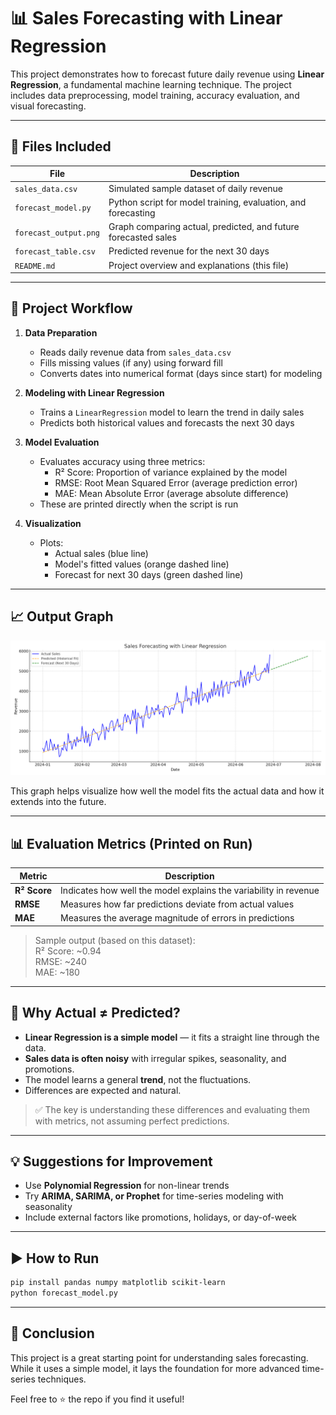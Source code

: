 
# 📊 Sales Forecasting with Linear Regression

This project demonstrates how to forecast future daily revenue using **Linear Regression**, a fundamental machine learning technique. The project includes data preprocessing, model training, accuracy evaluation, and visual forecasting.

---

## 📁 Files Included

| File | Description |
|------|-------------|
| `sales_data.csv` | Simulated sample dataset of daily revenue |
| `forecast_model.py` | Python script for model training, evaluation, and forecasting |
| `forecast_output.png` | Graph comparing actual, predicted, and future forecasted sales |
| `forecast_table.csv` | Predicted revenue for the next 30 days |
| `README.md` | Project overview and explanations (this file) |

---

## 🔧 Project Workflow

1. **Data Preparation**  
   - Reads daily revenue data from `sales_data.csv`
   - Fills missing values (if any) using forward fill
   - Converts dates into numerical format (days since start) for modeling

2. **Modeling with Linear Regression**  
   - Trains a `LinearRegression` model to learn the trend in daily sales
   - Predicts both historical values and forecasts the next 30 days

3. **Model Evaluation**  
   - Evaluates accuracy using three metrics:
     - R² Score: Proportion of variance explained by the model
     - RMSE: Root Mean Squared Error (average prediction error)
     - MAE: Mean Absolute Error (average absolute difference)
   - These are printed directly when the script is run

4. **Visualization**  
   - Plots:
     - Actual sales (blue line)
     - Model's fitted values (orange dashed line)
     - Forecast for next 30 days (green dashed line)

---

## 📈 Output Graph

![Forecast Output](forecast_output.png)

This graph helps visualize how well the model fits the actual data and how it extends into the future.

---

## 📊 Evaluation Metrics (Printed on Run)

| Metric | Description |
|--------|-------------|
| **R² Score** | Indicates how well the model explains the variability in revenue |
| **RMSE** | Measures how far predictions deviate from actual values |
| **MAE** | Measures the average magnitude of errors in predictions |

> Sample output (based on this dataset):  
> R² Score: ~0.94  
> RMSE: ~240  
> MAE: ~180  

---

## 🤔 Why Actual ≠ Predicted?

- **Linear Regression is a simple model** — it fits a straight line through the data.
- **Sales data is often noisy** with irregular spikes, seasonality, and promotions.
- The model learns a general **trend**, not the fluctuations.
- Differences are expected and natural.

> ✅ The key is understanding these differences and evaluating them with metrics, not assuming perfect predictions.

---

## 💡 Suggestions for Improvement

- Use **Polynomial Regression** for non-linear trends
- Try **ARIMA, SARIMA, or Prophet** for time-series modeling with seasonality
- Include external factors like promotions, holidays, or day-of-week

---

## ▶️ How to Run

```bash
pip install pandas numpy matplotlib scikit-learn
python forecast_model.py
```

---

## 🏁 Conclusion

This project is a great starting point for understanding sales forecasting. While it uses a simple model, it lays the foundation for more advanced time-series techniques.

Feel free to ⭐ the repo if you find it useful!
